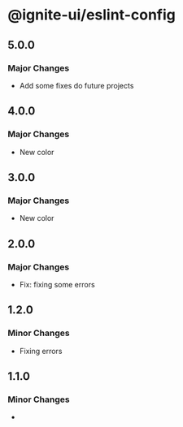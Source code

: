 # @ignite-ui/eslint-config

## 5.0.0

### Major Changes

- Add some fixes do future projects

## 4.0.0

### Major Changes

- New color

## 3.0.0

### Major Changes

- New color

## 2.0.0

### Major Changes

- Fix: fixing some errors

## 1.2.0

### Minor Changes

- Fixing errors

## 1.1.0

### Minor Changes

-
